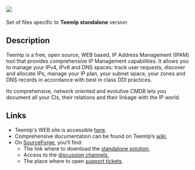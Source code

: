 # <img src="https://wiki.teemip.net/lib/exe/fetch.php?media=extensions:teemip-logo.png">
Set of files specific to <b>TeemIp standalone</b> version

## Description
TeemIp is a free, open source, WEB based, IP Address Management (IPAM) tool that provides comprehensive IP Management capabilities. It allows you to manage your IPv4, IPv6 and DNS spaces: track user requests, discover and allocate IPs, manage your IP plan, your subnet space, your zones and DNS records in accordance with best in class DDI practices.

Its comprehensive, network oriented and evolutive CMDB lets you document all your CIs, their relations and their linkage with the IP world. 

## Links

- TeemIp's WEB site is accessible [here][1].
- Comprehensive documentation can be found on TeemIp’s [wiki][2].
- On [SourceForge][3], you’ll find:
    - The link where to download the [standalone solution][4],
    - Access to the [discussion channels][5],
    - The place where to open [support tickets][6].

[1]: https://www.teemip.net
[2]: https://wiki.teemip.net
[3]: https://sourceforge.net/projects/teemip/
[4]: https://sourceforge.net/projects/teemip/files/latest/download
[5]: https://sourceforge.net/p/teemip/discussion/
[6]: https://sourceforge.net/p/teemip/tickets/
